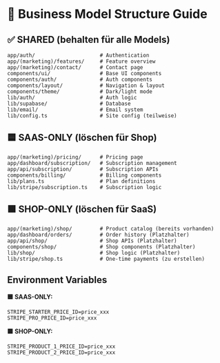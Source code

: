 # 🎯 Business Model Structure Guide

## ✅ SHARED (behalten für alle Models)
```
app/auth/                     # Authentication
app/(marketing)/features/     # Feature overview  
app/(marketing)/contact/      # Contact page
components/ui/                # Base UI components
components/auth/              # Auth components
components/layout/            # Navigation & layout
components/theme/             # Dark/light mode
lib/auth/                     # Auth logic
lib/supabase/                 # Database
lib/email/                    # Email system
lib/config.ts                 # Site config (teilweise)
```

## 🟦 SAAS-ONLY (löschen für Shop)
```
app/(marketing)/pricing/      # Pricing page
app/dashboard/subscription/   # Subscription management
app/api/subscription/         # Subscription APIs
components/billing/           # Billing components
lib/plans.ts                  # Plan definitions
lib/stripe/subscription.ts    # Subscription logic
```

## 🟩 SHOP-ONLY (löschen für SaaS)
```
app/(marketing)/shop/         # Product catalog (bereits vorhanden)
app/dashboard/orders/         # Order history (Platzhalter)
app/api/shop/                 # Shop APIs (Platzhalter)
components/shop/              # Shop components (Platzhalter)
lib/shop/                     # Shop logic (Platzhalter)
lib/stripe/shop.ts            # One-time payments (zu erstellen)
```

## Environment Variables

**🟦 SAAS-ONLY:**
```env
STRIPE_STARTER_PRICE_ID=price_xxx
STRIPE_PRO_PRICE_ID=price_xxx
```

**🟩 SHOP-ONLY:**
```env
STRIPE_PRODUCT_1_PRICE_ID=price_xxx
STRIPE_PRODUCT_2_PRICE_ID=price_xxx
```